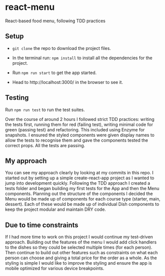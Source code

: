 # react-menu

React-based food menu, following TDD practices

## Setup

- `git clone` the repo to download the project files.

- In the terminal run: `npm install` to install all the dependencies for the project.

- Run `npm run start` to get the app started.

- Head to http://localhost:3000/ in the browser to see it.

## Testing

Run `npm run test` to run the test suites.

Over the course of around 2 hours I followed strict TDD practices: writing the tests first, running them for red (failing test), writing minimal code for green (passing test) and refactoring. This included using Enzyme for snapshots. I ensured the styled components were given display names to allow the tests to recognise them and gave the components tested the correct props. All the tests are passing.

## My approach

You can see my approach clearly by looking at my commits in this repo. I started out by setting up a simple create-react-app project as I wanted to jump into development quickly. Following the TDD approach I created a tests folder and began building my first tests for the App and then the Menu components. Planning out the structure of the components I decided the Menu would be made up of components for each course type (starter, main, dessert). Each of these would be made up of individual Dish components to keep the project modular and maintain DRY code.

## Due to time constraints

If I had more time to work on this project I would continue my test-driven approach. Building out the features of the menu I would add click handlers to the dishes so they could be selected multiple times (for each person). Then continue to build out other features such as constraints on what each person can choose and giving a total price for the order as a whole. As the styling is simple I would like to improve the styling and ensure the app is mobile optimized for various device breakpoints.
